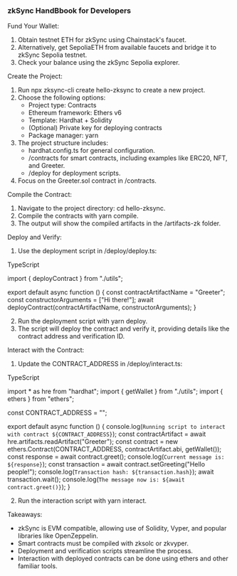 ### zkSync HandBbook for Developers

Fund Your Wallet:
1. Obtain testnet ETH for zkSync using Chainstack's faucet.
2. Alternatively, get SepoliaETH from available faucets and bridge it to zkSync Sepolia testnet.
3. Check your balance using the zkSync Sepolia explorer.

Create the Project:
1. Run npx zksync-cli create hello-zksync to create a new project.
2. Choose the following options:
   - Project type: Contracts
   - Ethereum framework: Ethers v6
   - Template: Hardhat + Solidity
   - (Optional) Private key for deploying contracts
   - Package manager: yarn
3. The project structure includes:
   - hardhat.config.ts for general configuration.
   - /contracts for smart contracts, including examples like ERC20, NFT, and Greeter.
   - /deploy for deployment scripts.
4. Focus on the Greeter.sol contract in /contracts.

Compile the Contract:
1. Navigate to the project directory: cd hello-zksync.
2. Compile the contracts with yarn compile.
3. The output will show the compiled artifacts in the /artifacts-zk folder.

Deploy and Verify:
1. Use the deployment script in /deploy/deploy.ts:
   
TypeScript

   import { deployContract } from "./utils";

   export default async function () {
     const contractArtifactName = "Greeter";
     const constructorArguments = ["Hi there!"];
     await deployContract(contractArtifactName, constructorArguments);
   }
   
2. Run the deployment script with yarn deploy.
3. The script will deploy the contract and verify it, providing details like the contract address and verification ID.

Interact with the Contract:
1. Update the CONTRACT_ADDRESS in /deploy/interact.ts:
   
TypeScript

   import * as hre from "hardhat";
   import { getWallet } from "./utils";
   import { ethers } from "ethers";

   const CONTRACT_ADDRESS = "";

   export default async function () {
     console.log(`Running script to interact with contract ${CONTRACT_ADDRESS}`);
     const contractArtifact = await hre.artifacts.readArtifact("Greeter");
     const contract = new ethers.Contract(CONTRACT_ADDRESS, contractArtifact.abi, getWallet());
     const response = await contract.greet();
     console.log(`Current message is: ${response}`);
     const transaction = await contract.setGreeting("Hello people!");
     console.log(`Transaction hash: ${transaction.hash}`);
     await transaction.wait();
     console.log(`The message now is: ${await contract.greet()}`);
   }
   
2. Run the interaction script with yarn interact.

Takeaways:
- zkSync is EVM compatible, allowing use of Solidity, Vyper, and popular libraries like OpenZeppelin.
- Smart contracts must be compiled with zksolc or zkvyper.
- Deployment and verification scripts streamline the process.
- Interaction with deployed contracts can be done using ethers and other familiar tools.